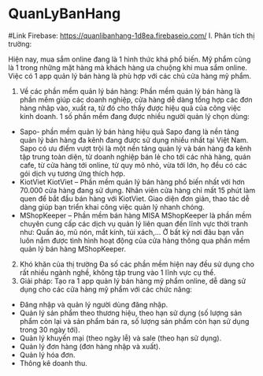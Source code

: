# QuanLyBanHang
#Link Firebase: https://quanlibanhang-1d8ea.firebaseio.com/
I. Phân tích thị trường:  

Hiện nay, mua sắm online đang là 1 hình thức khá phổ biến. Mỹ phẩm cũng là 1 trong những mặt hàng mà khách hàng ưa chuộng khi mua sắm online.
Việc có 1 app quản lý bán hàng là phù hợp với các chủ cửa hàng mỹ phẩm.
1. Về các phần mềm quản lý bán hàng:
Phần mềm quản lý bán hàng là phần mềm giúp các doanh nghiệp, cửa hàng dễ dàng tổng hợp các đơn hàng nhâp vào, xuất ra, từ đó cho thấy được hiệu quả của công việc kinh doanh. 1 số phần mềm đang được nhiều người quản lý chọn dùng:
- Sapo- phần mềm quản lý bán hàng hiệu quả Sapo đang là nền tảng quản lý bán hàng đa kênh đang được sử dụng nhiều nhất tại Việt Nam. Sapo có ưu điểm vượt trội là một nền tảng quản lý và bán hàng đa kênh tập trung toàn diện, từ doanh nghiệp bán lẻ cho tới các nhà hàng, quán cafe, từ cửa hàng tới online, từ quy mô nhỏ, vừa tới lớn, họ đều có các gói dịch vụ tương ứng thích hợp.
- KiotViet KiotViet – Phần mềm quản lý bán hàng phổ biến nhất với hơn 70.000 cửa hàng đang sử dụng. Nhân viên cửa hàng chỉ mất 15 phút làm quen để bắt đầu bán hàng với KiotViet. Giao diện đơn giản, thao tác dễ dàng giúp bạn triển khai công việc quản lý nhanh chóng.
- MShopKeeper – Phần mềm bán hàng MISA MShopKeeper là phần mềm chuyên cung cấp các dịch vụ quản lý liên quan đến lĩnh vực thời tranh như: Quần áo, mũ nón, mắt kính, túi xách,… Ở bất kỳ nơi đâu bạn vẫn luôn nắm được tình hình hoạt động của cửa hàng thông qua phần mềm quản lý bán hàng MShopKeeper.
2. Khó khăn của thị trường
Đa số các phần mềm hiện nay đều sử dụng cho rất nhiều ngành nghề, không tập trung vào 1 lĩnh vực cụ thể.
3. Giải pháp: 
Tạo ra 1 app quản lý bán hàng mỹ phẩm online, dễ dàng sử dụng cho các cửa hàng mỹ phẩm với các chức năng:
- Đăng nhập và quản lý người dùng đăng nhập.
- Quản lý sản phẩm theo thương hiệu, theo hạn sử dụng (số lượng sản phẩm còn lại và sản phẩm bán ra, số lượng sản phẩm còn hạn sử dụng trong 30 ngày tới).
- Quản lý khuyến mại (theo ngày lễ) và sale (theo hạn sử dụng).
- Quản lý đơn hàng (đơn hàng nhập và xuất).
- Quản lý hóa đơn.
- Thông kê doanh thu.
 
